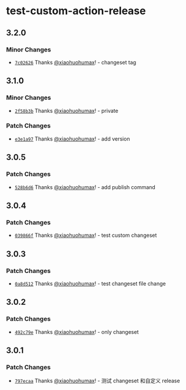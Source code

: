 # test-custom-action-release

## 3.2.0

### Minor Changes

- [`7c02626`](https://github.com/xiaohuohumax/test/commit/7c026260ba24175a0739c9f89b8495071fb8ea48) Thanks [@xiaohuohumax](https://github.com/xiaohuohumax)! - changeset tag

## 3.1.0

### Minor Changes

- [`2f58b3b`](https://github.com/xiaohuohumax/test/commit/2f58b3b7f27852da18c374e78acada8ba3ece594) Thanks [@xiaohuohumax](https://github.com/xiaohuohumax)! - private

### Patch Changes

- [`e3e1a97`](https://github.com/xiaohuohumax/test/commit/e3e1a9743afc6fe8c42bf97da1440901be9d2141) Thanks [@xiaohuohumax](https://github.com/xiaohuohumax)! - add version

## 3.0.5

### Patch Changes

- [`528b6d6`](https://github.com/xiaohuohumax/test/commit/528b6d6a51ba22025a248fa1bc5d2aafb160d4b7) Thanks [@xiaohuohumax](https://github.com/xiaohuohumax)! - add publish command

## 3.0.4

### Patch Changes

- [`039866f`](https://github.com/xiaohuohumax/test/commit/039866f6f10d6dafee4c29f33b07d06e515e5372) Thanks [@xiaohuohumax](https://github.com/xiaohuohumax)! - test custom changeset

## 3.0.3

### Patch Changes

- [`0a8d512`](https://github.com/xiaohuohumax/test/commit/0a8d512792a6f22c9607f069bb2d13c91034cba2) Thanks [@xiaohuohumax](https://github.com/xiaohuohumax)! - test changeset file change

## 3.0.2

### Patch Changes

- [`492c79e`](https://github.com/xiaohuohumax/test/commit/492c79eccc1b15b180d551d316d283181cd41446) Thanks [@xiaohuohumax](https://github.com/xiaohuohumax)! - only changeset

## 3.0.1

### Patch Changes

- [`797ecaa`](https://github.com/xiaohuohumax/test/commit/797ecaae438698bf96bbe2235034478be19ddae2) Thanks [@xiaohuohumax](https://github.com/xiaohuohumax)! - 测试 changeset 和自定义 release
